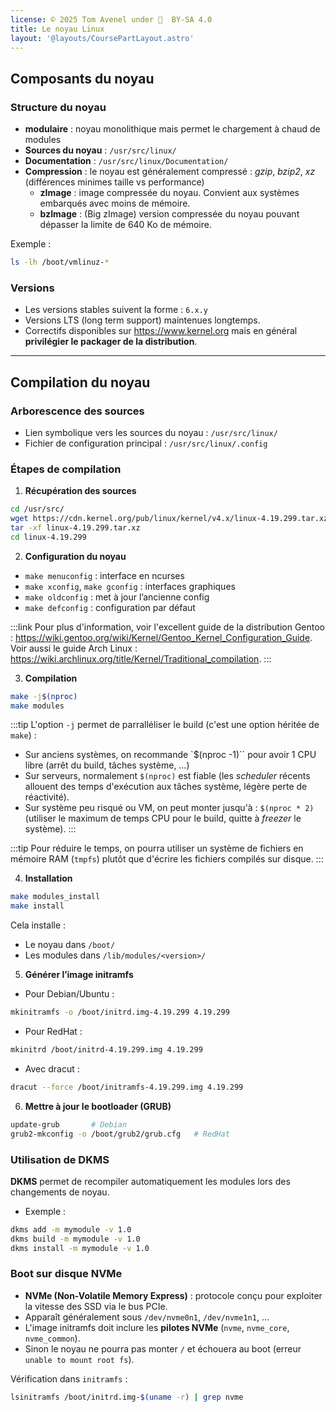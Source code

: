 ```yaml
---
license: © 2025 Tom Avenel under 󰵫  BY-SA 4.0
title: Le noyau Linux
layout: '@layouts/CoursePartLayout.astro'
---
```


## Composants du noyau


### Structure du noyau

- **modulaire** : noyau monolithique mais permet le chargement à chaud de modules
- **Sources du noyau** : `/usr/src/linux/`
- **Documentation** : `/usr/src/linux/Documentation/`
- **Compression** : le noyau est généralement compressé : _gzip_, _bzip2_, _xz_ (différences minimes taille vs performance)
  - **zImage** : image compressée du noyau. Convient aux systèmes embarqués avec moins de mémoire.
  - **bzImage** : (Big zImage) version compressée du noyau pouvant dépasser la limite de 640 Ko de mémoire.

Exemple :

```sh
ls -lh /boot/vmlinuz-*
````

### Versions

- Les versions stables suivent la forme : `6.x.y`
- Versions LTS (long term support) maintenues longtemps.
- Correctifs disponibles sur <https://www.kernel.org> mais en général **privilégier le packager de la distribution**.

---

## Compilation du noyau

### Arborescence des sources

- Lien symbolique vers les sources du noyau : `/usr/src/linux/`
- Fichier de configuration principal : `/usr/src/linux/.config`

### Étapes de compilation

1. **Récupération des sources**

```sh
cd /usr/src/
wget https://cdn.kernel.org/pub/linux/kernel/v4.x/linux-4.19.299.tar.xz
tar -xf linux-4.19.299.tar.xz
cd linux-4.19.299
```

2. **Configuration du noyau**

- `make menuconfig` : interface en ncurses
- `make xconfig`, `make gconfig` : interfaces graphiques
- `make oldconfig` : met à jour l’ancienne config
- `make defconfig` : configuration par défaut

:::link
Pour plus d'information, voir l'excellent guide de la distribution Gentoo : <https://wiki.gentoo.org/wiki/Kernel/Gentoo_Kernel_Configuration_Guide>.
Voir aussi le guide Arch Linux : <https://wiki.archlinux.org/title/Kernel/Traditional_compilation>.
:::

3. **Compilation**

```sh
make -j$(nproc)
make modules
```

:::tip
L'option `-j` permet de parralléliser le build (c'est une option héritée de `make`) :

- Sur anciens systèmes, on recommande `$(nproc -1)`` pour avoir 1 CPU libre (arrêt du build, tâches système, …)
- Sur serveurs, normalement `$(nproc)` est fiable (les _scheduler_ récents allouent des temps d'exécution aux tâches système, légère perte de réactivité).
- Sur système peu risqué ou VM, on peut monter jusqu'à : `$(nproc * 2)` (utiliser le maximum de temps CPU pour le build, quitte à _freezer_ le système).
:::

:::tip
Pour réduire le temps, on pourra utiliser un système de fichiers en mémoire RAM (`tmpfs`) plutôt que d'écrire les fichiers compilés sur disque.
:::

4. **Installation**

```sh
make modules_install
make install
```

Cela installe :

- Le noyau dans `/boot/`
- Les modules dans `/lib/modules/<version>/`

5. **Générer l’image initramfs**

* Pour Debian/Ubuntu :

```sh
mkinitramfs -o /boot/initrd.img-4.19.299 4.19.299
```

* Pour RedHat :

```sh
mkinitrd /boot/initrd-4.19.299.img 4.19.299
```

* Avec dracut :

```bash
dracut --force /boot/initramfs-4.19.299.img 4.19.299
```

6. **Mettre à jour le bootloader (GRUB)**

```sh
update-grub       # Debian
grub2-mkconfig -o /boot/grub2/grub.cfg   # RedHat
```

### Utilisation de DKMS

**DKMS** permet de recompiler automatiquement les modules lors des changements de noyau.

* Exemple :

```sh
dkms add -m mymodule -v 1.0
dkms build -m mymodule -v 1.0
dkms install -m mymodule -v 1.0
```

### Boot sur disque NVMe

- **NVMe (Non-Volatile Memory Express)** : protocole conçu pour exploiter la vitesse des SSD via le bus PCIe.
- Apparaît généralement sous `/dev/nvme0n1`, `/dev/nvme1n1`, …
- L'image initramfs doit inclure les **pilotes NVMe** (`nvme`, `nvme_core`, `nvme_common`).
- Sinon le noyau ne pourra pas monter `/` et échouera au boot (erreur `unable to mount root fs`).

Vérification dans `initramfs` :

```sh
lsinitramfs /boot/initrd.img-$(uname -r) | grep nvme
```

